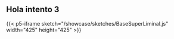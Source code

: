 ## Hola intento 3
{{< p5-iframe  sketch="/showcase/sketches/BaseSuperLiminal.js" width="425" height="425" >}}